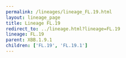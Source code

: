 ```yaml
---
permalink: /lineages/lineage_FL.19.html
layout: lineage_page
title: Lineage FL.19
redirect_to: ../lineage.html?lineage=FL.19
lineage: FL.19
parent: XBB.1.9.1
children: ['FL.19', 'FL.19.1']
---
```


